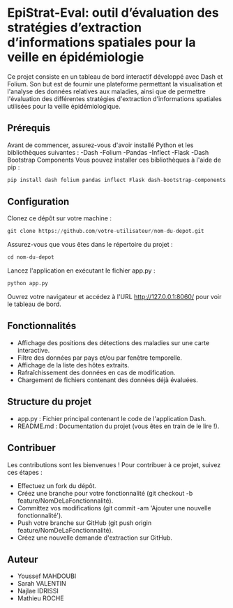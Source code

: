 # EpiStrat-Eval: outil d’évaluation des stratégies d’extraction d’informations spatiales pour la veille en épidémiologie
Ce projet consiste en un tableau de bord interactif développé avec Dash et Folium. Son but est de fournir une plateforme permettant la visualisation et l'analyse des données relatives aux maladies, ainsi que de permettre l'évaluation des différentes stratégies d'extraction d'informations spatiales utilisées pour la veille épidémiologique.
## Prérequis
Avant de commencer, assurez-vous d'avoir installé Python et les bibliothèques suivantes :
-Dash
-Folium
-Pandas
-Inflect
-Flask
-Dash Bootstrap Components
Vous pouvez installer ces bibliothèques à l'aide de pip :
```python
pip install dash folium pandas inflect Flask dash-bootstrap-components
```
## Configuration
Clonez ce dépôt sur votre machine :
```python
git clone https://github.com/votre-utilisateur/nom-du-depot.git
```
Assurez-vous que vous êtes dans le répertoire du projet :
```python
cd nom-du-depot
```
Lancez l'application en exécutant le fichier app.py :
```python
python app.py
```
Ouvrez votre navigateur et accédez à l'URL http://127.0.0.1:8060/ pour voir le tableau de bord.
## Fonctionnalités
- Affichage des positions des détections des maladies sur une carte interactive.
- Filtre des données par pays et/ou par fenêtre temporelle.
- Affichage de la liste des hôtes extraits.
- Rafraîchissement des données en cas de modification.
- Chargement de fichiers contenant des données déjà évaluées.
## Structure du projet
- app.py : Fichier principal contenant le code de l'application Dash.
- README.md : Documentation du projet (vous êtes en train de le lire !).
## Contribuer
Les contributions sont les bienvenues ! Pour contribuer à ce projet, suivez ces étapes :

- Effectuez un fork du dépôt.
- Créez une branche pour votre fonctionnalité (git checkout -b feature/NomDeLaFonctionnalité).
- Committez vos modifications (git commit -am 'Ajouter une nouvelle fonctionnalité').
- Push votre branche sur GitHub (git push origin feature/NomDeLaFonctionnalité).
- Créez une nouvelle demande d'extraction sur GitHub.
## Auteur
- Youssef MAHDOUBI
- Sarah VALENTIN
- Najlae IDRISSI
- Mathieu ROCHE
